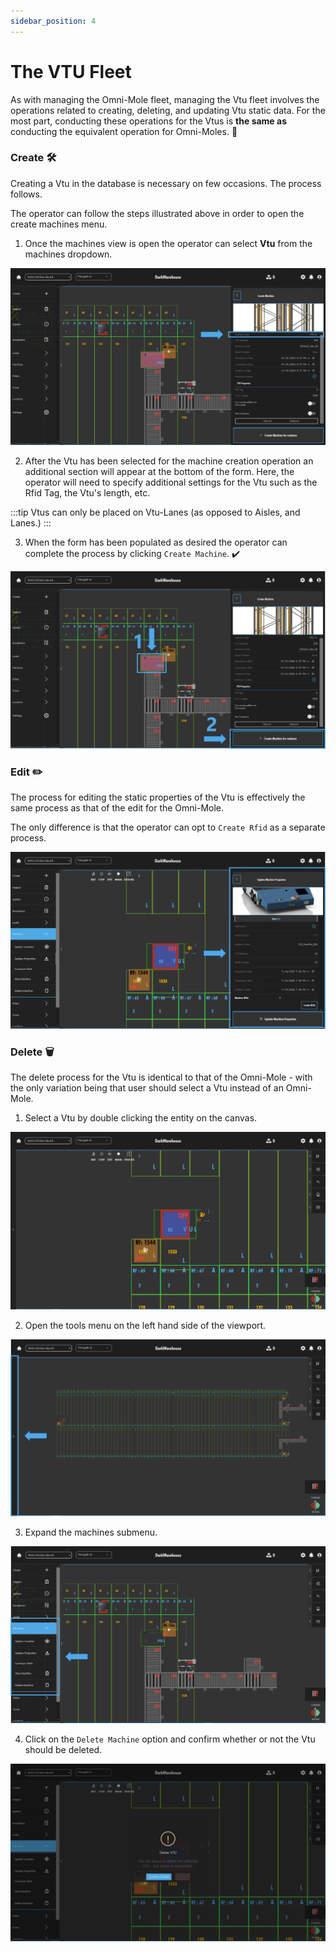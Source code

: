 ```yaml
---
sidebar_position: 4
---
```


# The VTU Fleet
As with managing the Omni-Mole fleet, managing the Vtu fleet involves the operations related to creating, deleting, and updating Vtu static data. For the most part, conducting these operations for the Vtus is **the same as** conducting the equivalent operation for Omni-Moles. 🔄

### Create 🛠️

Creating a Vtu in the database is necessary on few occasions. The process follows.

The operator can follow the steps illustrated above in order to open the create machines menu. 

1. Once the machines view is open the operator can select __Vtu__ from the machines dropdown. 

![Create VTU Menu](assets/fleet-management/tms-view-rhs-menu-machines-dropdown.png)

2. After the Vtu has been selected for the machine creation operation an additional section will appear at the bottom of the form. Here, the operator will need to specify additional settings for the Vtu such as the Rfid Tag, the Vtu's length, etc.

:::tip
Vtus can only be placed on Vtu-Lanes (as opposed to Aisles, and Lanes.)
:::

3. When the form has been populated as desired the operator can complete the process by clicking `Create Machine`. ✔️

![Create VTU Confirmation](assets/fleet-management/tms-view-rhs-menu-create-vtu.png)

### Edit ✏️

The process for editing the static properties of the Vtu is effectively the same process as that of the edit for the Omni-Mole.

The only difference is that the operator can opt to `Create Rfid` as a separate process. 

![Update Vtu Properities](assets/fleet-management/tms-view-machine-props-vtu.png)

### Delete 🗑️

The delete process for the Vtu is identical to that of the Omni-Mole - with the only variation being that user should select a Vtu instead of an Omni-Mole.

1. Select a Vtu by double clicking the entity on the canvas.

![Selected Vtu](assets/fleet-management/tms-view-selected-vtu.png)

2. Open the tools menu on the left hand side of the viewport.

![Tools Menu](assets/fleet-management/tms-view-tools.png)

3. Expand the machines submenu.

![Machines Submenu](assets/fleet-management/tms-view-tools-machines-submenu-full.png)

4. Click on the `Delete Machine` option and confirm whether or not the Vtu should be deleted. 

![Delet Vtu Modal](assets/fleet-management/tms-view-delete-machine-modal-vtu.png)